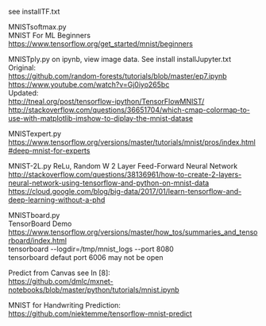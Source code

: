 see installTF.txt   

MNISTsoftmax.py     
MNIST For ML Beginners  
https://www.tensorflow.org/get_started/mnist/beginners

MNISTply.py on ipynb, view image data. See install installJupyter.txt   
Original:   
https://github.com/random-forests/tutorials/blob/master/ep7.ipynb   
https://www.youtube.com/watch?v=Gj0iyo265bc     
Updated:    
http://tneal.org/post/tensorflow-ipython/TensorFlowMNIST/    
http://stackoverflow.com/questions/36651704/which-cmap-colormap-to-use-with-matplotlib-imshow-to-diplay-the-mnist-datase    

MNISTexpert.py  
https://www.tensorflow.org/versions/master/tutorials/mnist/pros/index.html#deep-mnist-for-experts

MNIST-2L.py    ReLu, Random W 
2 Layer Feed-Forward Neural Network     
http://stackoverflow.com/questions/38136961/how-to-create-2-layers-neural-network-using-tensorflow-and-python-on-mnist-data  
https://cloud.google.com/blog/big-data/2017/01/learn-tensorflow-and-deep-learning-without-a-phd     

MNISTboard.py   
TensorBoard Demo    
https://www.tensorflow.org/versions/master/how_tos/summaries_and_tensorboard/index.html     
tensorboard --logdir=/tmp/mnist_logs --port 8080    
tensorboard defaut port 6006 may not be open 

Predict from Canvas see In [8]:   
https://github.com/dmlc/mxnet-notebooks/blob/master/python/tutorials/mnist.ipynb

MNIST for Handwriting Prediction:   
https://github.com/niektemme/tensorflow-mnist-predict 